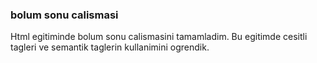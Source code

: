 ### bolum sonu calismasi
Html egitiminde bolum sonu calismasini tamamladim.
Bu egitimde cesitli tagleri ve semantik taglerin kullanimini ogrendik.